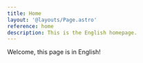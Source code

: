 ```yaml
---
title: Home
layout: '@layouts/Page.astro'
reference: home
description: This is the English homepage.
---
```


Welcome, this page is in English!

